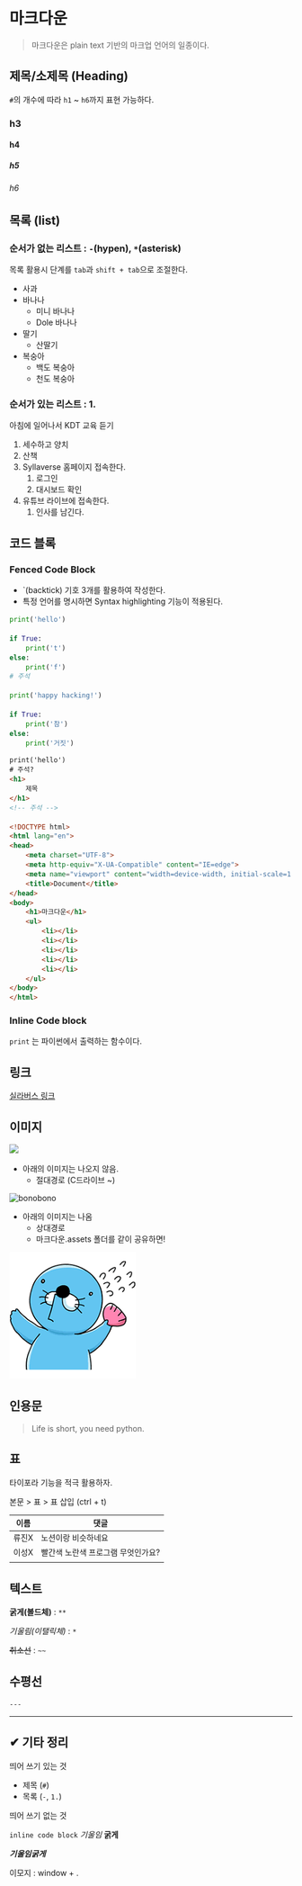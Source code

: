 # 마크다운

> 마크다운은 plain text 기반의 마크업 언어의 일종이다. 

## 제목/소제목 (Heading)

`#`의 개수에 따라 `h1` ~ `h6`까지 표현 가능하다.

### h3

#### h4

##### h5

###### h6

## 목록 (list)

### 순서가 없는 리스트 : `-`(hypen), `*`(asterisk) 

목록 활용시 단계를 `tab`과 `shift + tab`으로 조절한다.

- 사과 
- 바나나
  - 미니 바나나
  - Dole 바나나 
- 딸기
  - 산딸기
- 복숭아
  - 백도 복숭아
  - 천도 복숭아

### 순서가 있는 리스트 : 1. 

아침에 일어나서 KDT 교육 듣기

1. 세수하고 양치
2. 산책
3. Syllaverse 홈페이지 접속한다.
   1. 로그인
   2. 대시보드 확인
4. 유튜브 라이브에 접속한다.
   1. 인사를 남긴다.

## 코드 블록

### Fenced Code Block

* `(backtick) 기호 3개를 활용하여 작성한다. 
* 특정 언어를 명시하면 Syntax highlighting 기능이 적용된다.

```python
print('hello')

if True:
    print('t')
else:
    print('f')
# 주석

print('happy hacking!')

if True:
    print('참')
else:
    print('거짓')
```

```html
print('hello')
# 주석?
<h1>
    제목
</h1>
<!-- 주석 -->

<!DOCTYPE html>
<html lang="en">
<head>
    <meta charset="UTF-8">
    <meta http-equiv="X-UA-Compatible" content="IE=edge">
    <meta name="viewport" content="width=device-width, initial-scale=1.0">
    <title>Document</title>
</head>
<body>
    <h1>마크다운</h1>
    <ul>
        <li></li>
        <li></li>
        <li></li>
        <li></li>
        <li></li>
    </ul>
</body>
</html>
```

### Inline Code block

`print` 는 파이썬에서 출력하는 함수이다.

## 링크

[실라버스 링크](https://syllaverse.com)



## 이미지

![](C:\Users\hphk\Desktop\hphk.png)

* 아래의 이미지는 나오지 않음. 
  * 절대경로 (C드라이브 ~)

![bonobono](C:\Users\hphk\Desktop\bonobono.png)

* 아래의 이미지는 나옴
  * 상대경로
  * 마크다운.assets 폴더를 같이 공유하면!

![bonobono](마크다운.assets/bonobono.png)

## 인용문

> Life is short, you need python. 



## 표

타이포라 기능을 적극 활용하자. 

본문 > 표 > 표 삽입 (ctrl + t)

| 이름  | 댓글                               |
| ----- | ---------------------------------- |
| 류진X | 노션이랑 비슷하네요                |
| 이성X | 빨간색 노란색 프로그램 무엇인가요? |
|       |                                    |

## 텍스트 

**굵게(볼드체)** : `**`

*기울림(이탤릭체)* : `*`

~~취소선~~ : `~~`



## 수평선

`---`

---



## ✔ 기타 정리

띄어 쓰기 있는 것

* 제목 (`#`)
* 목록 (`-`, `1.`)

띄어 쓰기 없는 것

`inline code block` *기울임* **굵게**

***기울임굵게***

이모지 : window + .













